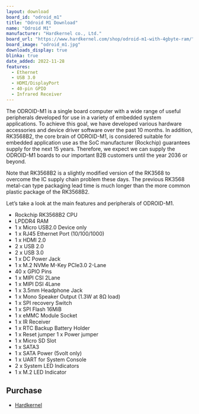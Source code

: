 ```yaml
---
layout: download
board_id: "odroid_m1"
title: "Odroid M1 Download"
name: "Odroid M1"
manufacturer: "Hardkernel co., Ltd."
board_url: "https://www.hardkernel.com/shop/odroid-m1-with-4gbyte-ram/"
board_image: "odroid_m1.jpg"
downloads_display: true
blinka: true
date_added: 2022-11-28
features:
  - Ethernet
  - USB 3.0
  - HDMI/DisplayPort
  - 40-pin GPIO
  - Infrared Receiver
---
```


The ODROID-M1 is a single board computer with a wide range of useful peripherals developed for use in a variety of embedded system applications. To achieve this goal, we have developed various hardware accessories and device driver software over the past 10 months. In addition, RK3568B2, the core brain of ODROID-M1, is considered suitable for embedded application use as the SoC manufacturer (Rockchip) guarantees supply for the next 15 years. Therefore, we expect we can supply the ODROID-M1 boards to our important B2B customers until the year 2036 or beyond.

Note that RK3568B2 is a slightly modified version of the RK3568 to overcome the IC supply chain problem these days. The previous RK3568 metal-can type packaging lead time is much longer than the more common plastic package of the RK3568B2.

Let’s take a look at the main features and peripherals of ODROID-M1.

-  Rockchip RK3568B2 CPU
-  LPDDR4 RAM
-  1 x Micro USB2.0 Device only
-  1 x RJ45 Ethernet Port (10/100/1000)
-  1 x HDMI 2.0
-  2 x USB 2.0
-  2 x USB 3.0
-  1 x DC Power Jack
-  1 x M.2 NVMe M-Key PCIe3.0 2-Lane
-  40 x GPIO Pins
-  1 x MIPI CSI 2Lane
-  1 x MIPI DSI 4Lane
-  1 x 3.5mm Headphone Jack
-  1 x Mono Speaker Output (1.3W at 8Ω load)
-  1 x SPI recovery Switch
-  1 x SPI Flash 16MiB
-  1 x eMMC Module Socket
-  1 x IR Receiver
-  1 x RTC Backup Battery Holder
-  1 x Reset jumper 1 x Power jumper
-  1 x Micro SD Slot
-  1 x SATA3
-  1 x SATA Power (5volt only)
-  1 x UART for System Console
-  2 x System LED Indicators
-  1 x M.2 LED Indicator

## Purchase
* [Hardkernel](https://www.hardkernel.com/shop/odroid-m1-with-4gbyte-ram/)
